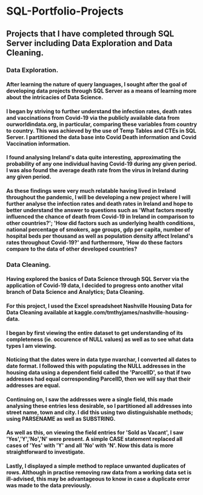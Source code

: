 # SQL-Portfolio-Projects
## Projects that I have completed through SQL Server including Data Exploration and Data Cleaning.

### Data Exploration.
#### After learning the nature of query languages, I sought after the goal of developing data projects through SQL Server as a means of learning more about the intricacies of Data Science.
#### I began by striving to further understand the infection rates, death rates and vaccinations from Covid-19 via the publicly available data from ourworldindata.org, in particular, comparing these variables from country to country. This was achieved by the use of Temp Tables and CTEs in SQL Server. I partitioned the data base into Covid Death information and Covid Vaccination information.
#### I found analysing Ireland's data quite interesting, approximating the probability of any one individual having Covid-19 during any given period. I was also found the average death rate from the virus in Ireland during any given period.
#### As these findings were very much relatable having lived in Ireland throughout the pandemic, I will be developing a new project where I will further analyse the infection rates and death rates in Ireland and hope to better understand the answer to questions such as 'What factors mostly influenced the chance of death from Covid-19 in Ireland in comparison to other countries?'; 'How did factors such as underlying health conditions, national percentage of smokers, age groups, gdp per capita, number of hospital beds per thousand as well as population density affect Ireland's rates throughout Covid-19?' and furthermore, 'How do these factors compare to the data of other developed countries?

### Data Cleaning.
#### Having explored the basics of Data Science through SQL Server via the application of Covid-19 data, I decided to progress onto another vital branch of Data Science and Analytics; Data Cleaning.
#### For this project, I used the Excel spreadsheet Nashville Housing Data for Data Cleaning available at kaggle.com/tmthyjames/nashville-housing-data.
#### I began by first viewing the entire dataset to get understanding of its completeness (ie. occurence of NULL values) as well as to see what data types I am viewing.
#### Noticing that the dates were in data type nvarchar, I converted all dates to date format. I followed this with populating the NULL addresses in the housing data using a dependent field called the 'ParcelID', so that if two addresses had equal corresponding ParcelID, then we will say that their addresses are equal.
#### Continuing on, I saw the addresses were a single field, this made analysing these entries less desirable, so I partitioned all addresses into street name, town and city. I did this using two distinguishable methods; using PARSENAME as well as SUBSTRING.
#### As well as this, on viewing the field entries for 'Sold as Vacant', I saw 'Yes','Y','No','N' were present. A simple CASE statement replaced all cases of 'Yes' with 'Y' and all 'No' with 'N'. Now this data is more straightforward to investigate.
#### Lastly, I displayed a simple method to replace unwanted duplicates of rows. Although in practise removing raw data from a working data set is ill-advised, this may be advantageous to know in case a duplicate error was made to the data previously.
